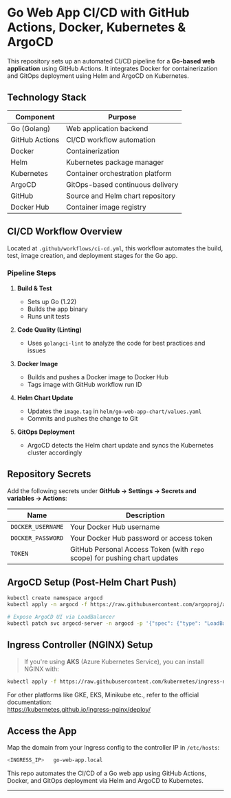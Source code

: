 # Go Web App CI/CD with GitHub Actions, Docker, Kubernetes & ArgoCD

This repository sets up an automated CI/CD pipeline for a **Go-based web application** using GitHub Actions. It integrates Docker for containerization and GitOps deployment using Helm and ArgoCD on Kubernetes.

##  Technology Stack

| Component         | Purpose                                  |
|-------------------|------------------------------------------|
| Go (Golang)       | Web application backend                  |
| GitHub Actions    | CI/CD workflow automation                |
| Docker            | Containerization                         |
| Helm              | Kubernetes package manager               |
| Kubernetes        | Container orchestration platform         |
| ArgoCD            | GitOps-based continuous delivery         |
| GitHub            | Source and Helm chart repository         |
| Docker Hub        | Container image registry                 |

##  CI/CD Workflow Overview

Located at `.github/workflows/ci-cd.yml`, this workflow automates the build, test, image creation, and deployment stages for the Go app.

###  Pipeline Steps

1. **Build & Test**
   - Sets up Go (1.22)
   - Builds the app binary
   - Runs unit tests

2. **Code Quality (Linting)**
   - Uses `golangci-lint` to analyze the code for best practices and issues

3. **Docker Image**
   - Builds and pushes a Docker image to Docker Hub
   - Tags image with GitHub workflow run ID

4. **Helm Chart Update**
   - Updates the `image.tag` in `helm/go-web-app-chart/values.yaml`
   - Commits and pushes the change to Git

5. **GitOps Deployment**
   - ArgoCD detects the Helm chart update and syncs the Kubernetes cluster accordingly

##  Repository Secrets

Add the following secrets under **GitHub → Settings → Secrets and variables → Actions**:

| Name              | Description                                  |
|-------------------|----------------------------------------------|
| `DOCKER_USERNAME` | Your Docker Hub username                     |
| `DOCKER_PASSWORD` | Your Docker Hub password or access token     |
| `TOKEN`           | GitHub Personal Access Token (with `repo` scope) for pushing chart updates |

##  ArgoCD Setup (Post-Helm Chart Push)

```bash
kubectl create namespace argocd
kubectl apply -n argocd -f https://raw.githubusercontent.com/argoproj/argo-cd/stable/manifests/install.yaml

# Expose ArgoCD UI via LoadBalancer
kubectl patch svc argocd-server -n argocd -p '{"spec": {"type": "LoadBalancer"}}'
```

##  Ingress Controller (NGINX) Setup

> If you're using **AKS** (Azure Kubernetes Service), you can install NGINX with:

```bash
kubectl apply -f https://raw.githubusercontent.com/kubernetes/ingress-nginx/controller-v1.13.0/deploy/static/provider/cloud/deploy.yaml
```

 For other platforms like GKE, EKS, Minikube etc., refer to the official documentation:  
 https://kubernetes.github.io/ingress-nginx/deploy/

##  Access the App

Map the domain from your Ingress config to the controller IP in `/etc/hosts`:

```bash
<INGRESS_IP>   go-web-app.local
```

This repo automates the CI/CD of a Go web app using GitHub Actions, Docker, and GitOps deployment via Helm and ArgoCD to Kubernetes.

---